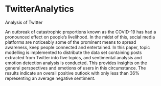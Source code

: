 # TwitterAnalytics
Analysis of Twitter 

An outbreak of catastrophic proportions
known as the COVID-19 has had a pronounced
effect on people’s livelihood. In the midst
of this, social media platforms are noticeably
some of the prominent means to spread awareness,
keep people connected and entertained.
In this paper, topic modelling is implemented
to distribute the data set containing posts extracted
from Twitter into five topics, and sentimental
analysis and emotion detection analysis
is conducted. This provides insights on the
general perspectives and emotions of users in
this circumstance. The results indicate an overall
positive outlook with only less than 36%
representing an average negative sentiment.

